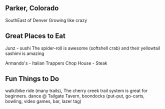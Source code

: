 ## Parker, Colorado
SouthEast of Denver
Growing like crazy

## Great Places to Eat

Junz - sushi
  The spider-roll is awesome (softshell crab)
  and their yellowtail sashimi is amazing

Armando's - Italian
Trappers Chop House - Steak 

## Fun Things to Do

walk/bike ride (many trails), The cherry creek trail system is great for beginners.
dance @ Tailgate Tavern, 
boondocks (put-put, go-carts, bowling, video games, bar, lazer tag)

  
